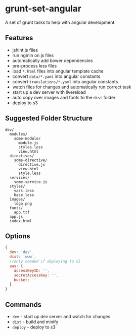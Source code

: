 # grunt-set-angular

A set of grunt tasks to help with angular development.

## Features

* jshint js files
* run ngmin on js files
* automatically add bower dependencies
* pre-process less files
* load `*.html` files into angular template cache
* convert `data/*.yaml` into angular constants
* convert `translations/*.yaml` into angular constants
* watch files for changes and automatically run correct task
* start up a dev server with livereload
* auto copy over images and fonts to the `dist` folder
* deploy to s3

## Suggested Folder Structure

```
dev/
  modules/
    some-module/
      module.js
      styles.less
      view.html
  directives/
    some-directive/
      directive.js
      view.html
      style.less
  services/
    some-service.js
  styles/
    vars.less
    base.less
  images/
    logo.png
  fonts/
    app.ttf
  app.js
  index.html
```

## Options

```javascript
{
  dev: 'dev'
  dist: 'www',
  //only needed if deploying to s3
  aws: {
    accessKeyID: '',
    secretAccessKey: '',
    bucket: ''
  }
}
```

## Commands

* `dev` - start up dev server and watch for changes
* `dist` - build and minify
* `deploy` - deploy to s3


